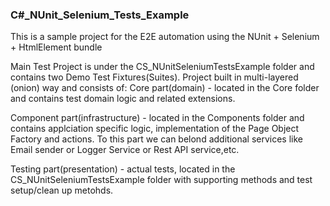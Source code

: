 ### C#_NUnit_Selenium_Tests_Example
This is a sample project for the E2E automation using the NUnit + Selenium + HtmlElement bundle

Main Test Project is under the CS_NUnitSeleniumTestsExample folder and contains two Demo Test Fixtures(Suites).
Project built in multi-layered (onion) way and consists of:
Core part(domain) - located in the Core folder and contains test domain logic and related extensions.

Component part(infrastructure) - located in the Components folder and contains applciation specific logic, implementation of the Page Object Factory and actions.
To this part we can belond additional services like Email sender or Logger Service or Rest API service,etc.

Testing part(presentation) - actual tests, located in the CS_NUnitSeleniumTestsExample folder with supporting methods and test setup/clean up metohds.
